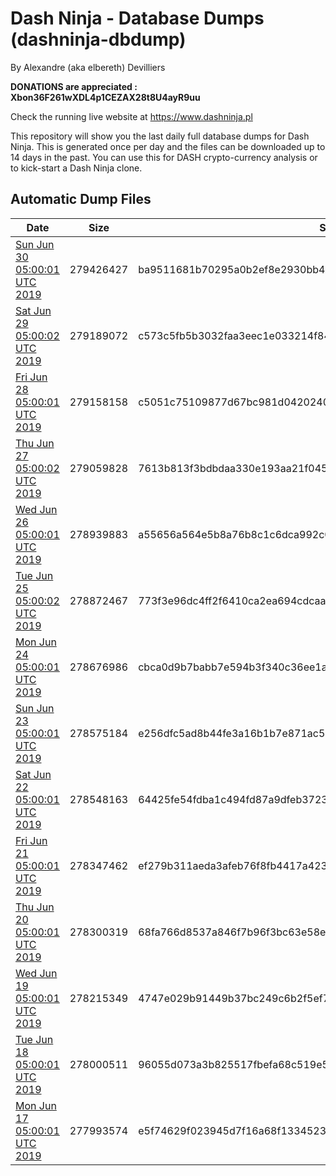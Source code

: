# Dash Ninja - Database Dumps (dashninja-dbdump)
By Alexandre (aka elbereth) Devilliers

**DONATIONS are appreciated : Xbon36F261wXDL4p1CEZAX28t8U4ayR9uu**

Check the running live website at https://www.dashninja.pl

This repository will show you the last daily full database dumps for Dash Ninja. This is generated once per day and the files can be downloaded up to 14 days in the past.
You can use this for DASH crypto-currency analysis or to kick-start a Dash Ninja clone.


## Automatic Dump Files
| Date | Size | SHA256 |
|--|--|--|
| [Sun Jun 30 05:00:01 UTC 2019](https://transfer.sh/6y3s5/dashninja-dbdump-20190630070001.tar.bz2) | 279426427 | ba9511681b70295a0b2ef8e2930bb4b573090104140b70224f23869997e17319 | 
| [Sat Jun 29 05:00:02 UTC 2019](https://transfer.sh/CPgSX/dashninja-dbdump-20190629070002.tar.bz2) | 279189072 | c573c5fb5b3032faa3eec1e033214f843c32e5248ea61d0d9b052cbfc38f44fa | 
| [Fri Jun 28 05:00:01 UTC 2019](https://transfer.sh/tLEkS/dashninja-dbdump-20190628070001.tar.bz2) | 279158158 | c5051c75109877d67bc981d0420240e879da38f7f6a87ff3ca829a2910f1a3be | 
| [Thu Jun 27 05:00:02 UTC 2019](https://transfer.sh/cJ0E5/dashninja-dbdump-20190627070002.tar.bz2) | 279059828 | 7613b813f3bdbdaa330e193aa21f045b0b5d19bd519d676a992ce7ac4aa30e8a | 
| [Wed Jun 26 05:00:01 UTC 2019](https://transfer.sh/STvqK/dashninja-dbdump-20190626070001.tar.bz2) | 278939883 | a55656a564e5b8a76b8c1c6dca992c0607bca8d0906dfff825b552b2415c0817 | 
| [Tue Jun 25 05:00:02 UTC 2019](https://transfer.sh/ZN4TW/dashninja-dbdump-20190625070002.tar.bz2) | 278872467 | 773f3e96dc4ff2f6410ca2ea694cdcaa8f0ff27d21367c153d1a78d4ec5717a9 | 
| [Mon Jun 24 05:00:01 UTC 2019](https://transfer.sh/yHqs8/dashninja-dbdump-20190624070001.tar.bz2) | 278676986 | cbca0d9b7babb7e594b3f340c36ee1a1bcab63ed8dc98f034a2a647a47a74a47 | 
| [Sun Jun 23 05:00:01 UTC 2019](https://transfer.sh/MB1Or/dashninja-dbdump-20190623070001.tar.bz2) | 278575184 | e256dfc5ad8b44fe3a16b1b7e871ac5432e66be4da04b8febbb00360aff88324 | 
| [Sat Jun 22 05:00:01 UTC 2019](https://transfer.sh/LMDSP/dashninja-dbdump-20190622070001.tar.bz2) | 278548163 | 64425fe54fdba1c494fd87a9dfeb372342c07a03f5545e5359f886804fdeea41 | 
| [Fri Jun 21 05:00:01 UTC 2019](https://transfer.sh/kA6lT/dashninja-dbdump-20190621070001.tar.bz2) | 278347462 | ef279b311aeda3afeb76f8fb4417a42340e080fd298b976a159c0e189486b568 | 
| [Thu Jun 20 05:00:01 UTC 2019](https://transfer.sh/9QSqY/dashninja-dbdump-20190620070001.tar.bz2) | 278300319 | 68fa766d8537a846f7b96f3bc63e58ea526ba1bdea32220b71c975affca17190 | 
| [Wed Jun 19 05:00:01 UTC 2019](https://transfer.sh/36k2D/dashninja-dbdump-20190619070001.tar.bz2) | 278215349 | 4747e029b91449b37bc249c6b2f5ef72b4e05a5fedf9453cc1fa2067c3d6af75 | 
| [Tue Jun 18 05:00:01 UTC 2019](https://transfer.sh/qIFhW/dashninja-dbdump-20190618070001.tar.bz2) | 278000511 | 96055d073a3b825517fbefa68c519e553d37a060875a5713a8e94a0e09bc921a | 
| [Mon Jun 17 05:00:01 UTC 2019](https://transfer.sh/FpWFl/dashninja-dbdump-20190617070001.tar.bz2) | 277993574 | e5f74629f023945d7f16a68f133452319f519d1599ea3dd6206db4db2d8dd485 | 

